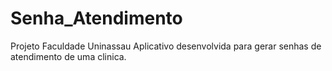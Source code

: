 # Senha_Atendimento
Projeto Faculdade Uninassau Aplicativo desenvolvida para gerar senhas de atendimento de uma clinica.
